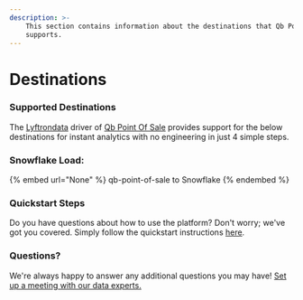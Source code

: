 ```yaml
---
description: >-
    This section contains information about the destinations that Qb Point Of Sale
    supports.
---
```


# Destinations

### Supported Destinations

The [Lyftrondata](https://www.lyftrondata.com/) driver of [Qb Point Of Sale](None) provides support for the below destinations for instant analytics with no engineering in just 4 simple steps.

### Snowflake Load:

{% embed url="None" %}
qb-point-of-sale to Snowflake
{% endembed %}

### Quickstart Steps

Do you have questions about how to use the platform? Don't worry; we've got you covered. Simply follow the quickstart instructions [here](README.md).

### Questions? <a href="#questions" id="questions"></a>

We're always happy to answer any additional questions you may have! [Set up a meeting with our data experts.](https://www.lyftrondata.com/book-a-meeting/)
